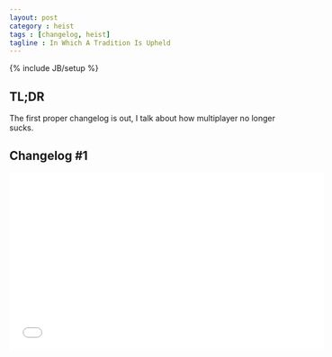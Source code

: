 ```yaml
---
layout: post
category : heist
tags : [changelog, heist]
tagline : In Which A Tradition Is Upheld
---
```

{% include JB/setup %}


## TL;DR

The first proper changelog is out, I talk about how multiplayer no longer sucks.

## Changelog #1

<html><iframe width="560" height="315" src="//www.youtube.com/embed/ke00kU7H4IY" frameborder="0" allowfullscreen="true"></iframe></html>
